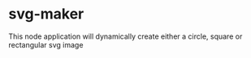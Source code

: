 # svg-maker
This node application will dynamically create either a circle, square or rectangular svg image
